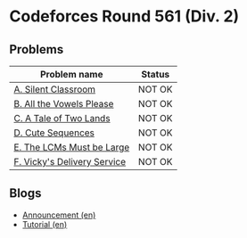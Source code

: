 # Codeforces Round 561 (Div. 2)

## Problems

|Problem name|Status|
|------------|---------|
| [A. Silent Classroom](problems/A._Silent_Classroom.md)|NOT OK|
| [B. All the Vowels Please](problems/B._All_the_Vowels_Please.md)|NOT OK|
| [C. A Tale of Two Lands](problems/C._A_Tale_of_Two_Lands.md)|NOT OK|
| [D. Cute Sequences](problems/D._Cute_Sequences.md)|NOT OK|
| [E. The LCMs Must be Large](problems/E._The_LCMs_Must_be_Large.md)|NOT OK|
| [F. Vicky's Delivery Service](problems/F._Vicky's_Delivery_Service.md)|NOT OK|
## Blogs

- [Announcement (en)](blogs/Announcement_(en).md)
- [Tutorial (en)](blogs/Tutorial_(en).md)
